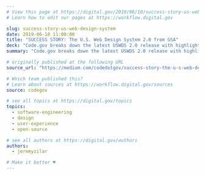 ```yaml
---
# View this page at https://digital.gov/2019/06/10/success-story-us-web-design-system
# Learn how to edit our pages at https://workflow.digital.gov

slug: success-story-us-web-design-system
date: 2019-06-10 11:00:00
title: "SUCCESS STORY: The U.S. Web Design System 2.0 from GSA"
deck: "Code.gov breaks down the latest USWDS 2.0 release with highlights of the most important features that will help teams build better websites for the American public."
summary: "Code.gov breaks down the latest USWDS 2.0 release with highlights of the most important features that will help teams build better websites for the American public."

# originally published at the following URL
source_url: "https://medium.com/codedotgov/success-story-the-u-s-web-design-system-2-0-from-gsa-be66295b6e5f"

# Which team published this?
# Learn about sources at https://workflow.digital.gov/sources
source: codegov

# see all topics at https://digital.gov/topics
topics:
  - software-engineering
  - design
  - user-experience
  - open-source

# see all authors at https://digital.gov/authors
authors:
  - jeremyzilar

# Make it better ♥
---
```

